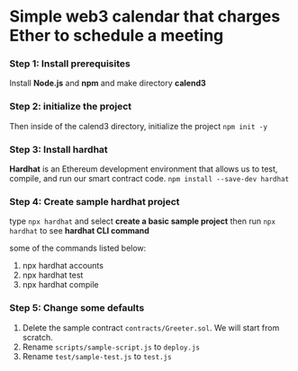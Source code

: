# Simple web3 calendar that charges Ether to schedule a meeting

### Step 1: Install prerequisites
Install __Node.js__ and __npm__ and make directory __calend3__
### Step 2: initialize the project
Then inside of the calend3 directory, initialize the project ```npm init -y```
### Step 3: Install hardhat
__Hardhat__ is an Ethereum development environment that allows us to test, compile, and run our smart contract code. ```npm install --save-dev hardhat```
### Step 4: Create sample hardhat project
type ```npx hardhat``` and select __create a basic sample project__ then run ```npx hardhat``` to see __hardhat CLI command__

some of the commands listed below:
1. npx hardhat accounts
2. npx hardhat test
3. npx hardhat compile

### Step 5: Change some defaults
1. Delete the sample contract ```contracts/Greeter.sol```. We will start from scratch.
2. Rename ```scripts/sample-script.js``` to ```deploy.js```
3. Rename ```test/sample-test.js``` to ```test.js```